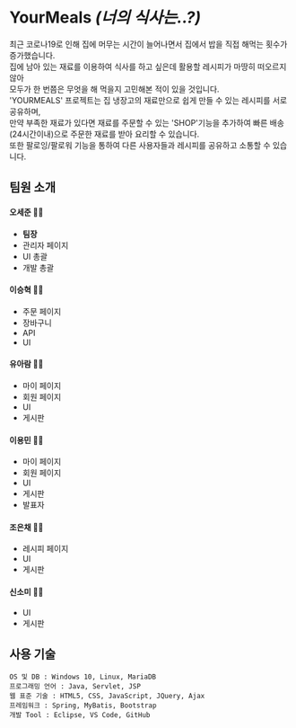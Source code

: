 

# YourMeals *(너의 식사는..?)*

  
최근 코로나19로 인해 집에 머무는 시간이 늘어나면서 집에서 밥을 직접 해먹는 횟수가 증가했습니다.  
집에 남아 있는 재료를 이용하여 식사를 하고 싶은데 활용할 레시피가 마땅히 떠오르지 않아  
모두가 한 번쯤은 무엇을 해 먹을지 고민해본 적이 있을 것입니다.  
'YOURMEALS' 프로젝트는 집 냉장고의 재료만으로 쉽게 만들 수 있는 레시피를 서로 공유하며,  
만약 부족한 재료가 있다면 재료를 주문할 수 있는 'SHOP'기능을 추가하여 빠른 배송(24시간이내)으로 주문한 재료를 받아 요리할 수 있습니다.  
또한 팔로잉/팔로워 기능을 통하여 다른 사용자들과 레시피를 공유하고 소통할 수 있습니다.
  

## 팀원 소개
  
  
#### 오세준 👨‍💻
  - **팀장**
  - 관리자 페이지
  - UI 총괄
  - 개발 총괄

#### 이승혁 👨‍💻
  - 주문 페이지 
  - 장바구니
  - API 
  - UI

#### 유아람 👩‍💻
  - 마이 페이지
  - 회원 페이지
  - UI
  - 게시판

#### 이용민 👨‍💻
  - 마이 페이지
  - 회원 페이지
  - UI
  - 게시판
  - 발표자
  
#### 조은채 👩‍💻
  - 레시피 페이지
  - UI
  - 게시판
  
#### 신소미 👩‍💻
  - UI
  - 게시판
  
  

## 사용 기술

```
OS 및 DB : Windows 10, Linux, MariaDB
프로그래밍 언어 : Java, Servlet, JSP
웹 표준 기술 : HTML5, CSS, JavaScript, JQuery, Ajax
프레임워크 : Spring, MyBatis, Bootstrap
개발 Tool : Eclipse, VS Code, GitHub
```

